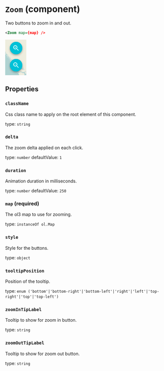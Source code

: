 `Zoom` (component)
==================

Two buttons to zoom in and out.

```xml
<Zoom map={map} />
```

![Zoom](../Zoom.png)

Properties
----------

### `className`

Css class name to apply on the root element of this component.

type: `string`


### `delta`

The zoom delta applied on each click.

type: `number`
defaultValue: `1`


### `duration`

Animation duration in milliseconds.

type: `number`
defaultValue: `250`



### `map` (required)

The ol3 map to use for zooming.

type: `instanceOf ol.Map`


### `style`

Style for the buttons.

type: `object`


### `tooltipPosition`

Position of the tooltip.

type: `enum ('bottom'|'bottom-right'|'bottom-left'|'right'|'left'|'top-right'|'top'|'top-left')`


### `zoomInTipLabel`

Tooltip to show for zoom in button.

type: `string`


### `zoomOutTipLabel`

Tooltip to show for zoom out button.

type: `string`

